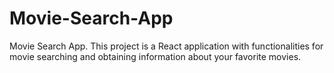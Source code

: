 # Movie-Search-App
Movie Search App. 
This project is a React application with functionalities for movie searching and obtaining information about your favorite movies.




